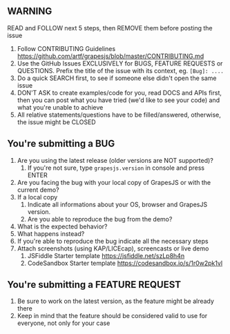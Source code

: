 ## WARNING
READ and FOLLOW next 5 steps, then REMOVE them before posting the issue

1. Follow CONTRIBUTING Guidelines https://github.com/artf/grapesjs/blob/master/CONTRIBUTING.md
2. Use the GitHub Issues EXCLUSIVELY for BUGS, FEATURE REQUESTS or QUESTIONS. Prefix the title of the issue with its context, eg. `[Bug]: ....`
3. Do a quick SEARCH first, to see if someone else didn't open the same issue
4. DON'T ASK to create examples/code for you, read DOCS and APIs first, then you can post what you have tried (we'd like to see your code) and what you're unable to achieve
5. All relative statements/questions have to be filled/answered, otherwise, the issue might be CLOSED

## You're submitting a BUG
  1. Are you using the latest release (older versions are NOT supported)?
      1. If you're not sure, type `grapesjs.version` in console and press ENTER
  1. Are you facing the bug with your local copy of GrapesJS or with the current demo?
  1. If a local copy
      1. Indicate all informations about your OS, browser and GrapesJS version.
      1. Are you able to reproduce the bug from the demo?
  1. What is the expected behavior?
  1. What happens instead?
  1. If you're able to reproduce the bug indicate all the necessary steps
  1. Attach screenshots (using KAP/LICEcap), screencasts or live demo
     1. JSFiddle Starter template https://jsfiddle.net/szLp8h4n
     1. CodeSandbox Starter template https://codesandbox.io/s/1r0w2pk1vl

## You're submitting a FEATURE REQUEST
  1. Be sure to work on the latest version, as the feature might be already there
  1. Keep in mind that the feature should be considered valid to use for everyone, not only for your case
